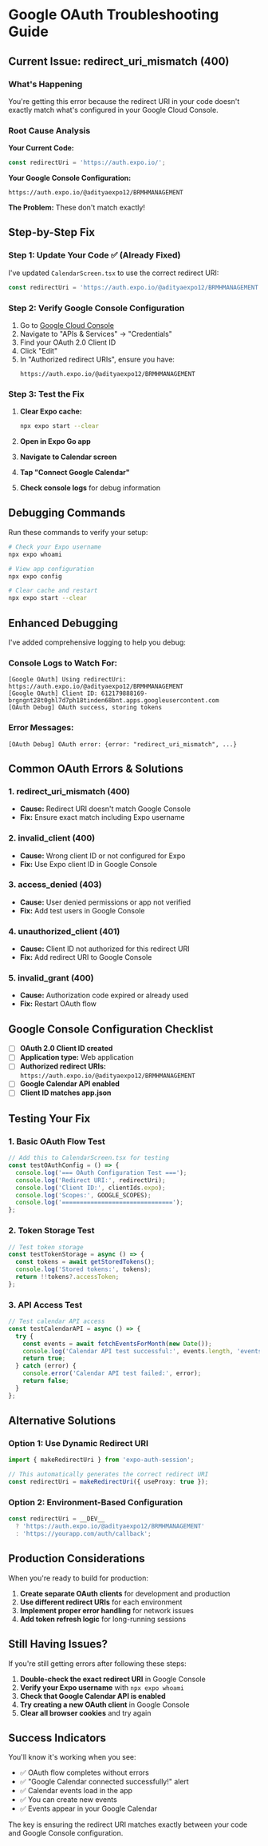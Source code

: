 # Google OAuth Troubleshooting Guide

## Current Issue: redirect_uri_mismatch (400)

### What's Happening
You're getting this error because the redirect URI in your code doesn't exactly match what's configured in your Google Cloud Console.

### Root Cause Analysis

**Your Current Code:**
```typescript
const redirectUri = 'https://auth.expo.io/';
```

**Your Google Console Configuration:**
```
https://auth.expo.io/@adityaexpo12/BRMHMANAGEMENT
```

**The Problem:** These don't match exactly!

## Step-by-Step Fix

### Step 1: Update Your Code ✅ (Already Fixed)
I've updated `CalendarScreen.tsx` to use the correct redirect URI:

```typescript
const redirectUri = 'https://auth.expo.io/@adityaexpo12/BRMHMANAGEMENT';
```

### Step 2: Verify Google Console Configuration

1. Go to [Google Cloud Console](https://console.cloud.google.com/)
2. Navigate to "APIs & Services" → "Credentials"
3. Find your OAuth 2.0 Client ID
4. Click "Edit"
5. In "Authorized redirect URIs", ensure you have:
   ```
   https://auth.expo.io/@adityaexpo12/BRMHMANAGEMENT
   ```

### Step 3: Test the Fix

1. **Clear Expo cache:**
   ```bash
   npx expo start --clear
   ```

2. **Open in Expo Go app**

3. **Navigate to Calendar screen**

4. **Tap "Connect Google Calendar"**

5. **Check console logs** for debug information

## Debugging Commands

Run these commands to verify your setup:

```bash
# Check your Expo username
npx expo whoami

# View app configuration
npx expo config

# Clear cache and restart
npx expo start --clear
```

## Enhanced Debugging

I've added comprehensive logging to help you debug:

### Console Logs to Watch For:
```
[Google OAuth] Using redirectUri: https://auth.expo.io/@adityaexpo12/BRMHMANAGEMENT
[Google OAuth] Client ID: 612179888169-brgngnt28t0ghl7d7ph18tinden68bnt.apps.googleusercontent.com
[OAuth Debug] OAuth success, storing tokens
```

### Error Messages:
```
[OAuth Debug] OAuth error: {error: "redirect_uri_mismatch", ...}
```

## Common OAuth Errors & Solutions

### 1. redirect_uri_mismatch (400)
- **Cause:** Redirect URI doesn't match Google Console
- **Fix:** Ensure exact match including Expo username

### 2. invalid_client (400)
- **Cause:** Wrong client ID or not configured for Expo
- **Fix:** Use Expo client ID in Google Console

### 3. access_denied (403)
- **Cause:** User denied permissions or app not verified
- **Fix:** Add test users in Google Console

### 4. unauthorized_client (401)
- **Cause:** Client ID not authorized for this redirect URI
- **Fix:** Add redirect URI to Google Console

### 5. invalid_grant (400)
- **Cause:** Authorization code expired or already used
- **Fix:** Restart OAuth flow

## Google Console Configuration Checklist

- [ ] **OAuth 2.0 Client ID created**
- [ ] **Application type:** Web application
- [ ] **Authorized redirect URIs:** `https://auth.expo.io/@adityaexpo12/BRMHMANAGEMENT`
- [ ] **Google Calendar API enabled**
- [ ] **Client ID matches app.json**

## Testing Your Fix

### 1. Basic OAuth Flow Test
```typescript
// Add this to CalendarScreen.tsx for testing
const testOAuthConfig = () => {
  console.log('=== OAuth Configuration Test ===');
  console.log('Redirect URI:', redirectUri);
  console.log('Client ID:', clientIds.expo);
  console.log('Scopes:', GOOGLE_SCOPES);
  console.log('===============================');
};
```

### 2. Token Storage Test
```typescript
// Test token storage
const testTokenStorage = async () => {
  const tokens = await getStoredTokens();
  console.log('Stored tokens:', tokens);
  return !!tokens?.accessToken;
};
```

### 3. API Access Test
```typescript
// Test calendar API access
const testCalendarAPI = async () => {
  try {
    const events = await fetchEventsForMonth(new Date());
    console.log('Calendar API test successful:', events.length, 'events');
    return true;
  } catch (error) {
    console.error('Calendar API test failed:', error);
    return false;
  }
};
```

## Alternative Solutions

### Option 1: Use Dynamic Redirect URI
```typescript
import { makeRedirectUri } from 'expo-auth-session';

// This automatically generates the correct redirect URI
const redirectUri = makeRedirectUri({ useProxy: true });
```

### Option 2: Environment-Based Configuration
```typescript
const redirectUri = __DEV__ 
  ? 'https://auth.expo.io/@adityaexpo12/BRMHMANAGEMENT'
  : 'https://yourapp.com/auth/callback';
```

## Production Considerations

When you're ready to build for production:

1. **Create separate OAuth clients** for development and production
2. **Use different redirect URIs** for each environment
3. **Implement proper error handling** for network issues
4. **Add token refresh logic** for long-running sessions

## Still Having Issues?

If you're still getting errors after following these steps:

1. **Double-check the exact redirect URI** in Google Console
2. **Verify your Expo username** with `npx expo whoami`
3. **Check that Google Calendar API is enabled**
4. **Try creating a new OAuth client** in Google Console
5. **Clear all browser cookies** and try again

## Success Indicators

You'll know it's working when you see:
- ✅ OAuth flow completes without errors
- ✅ "Google Calendar connected successfully!" alert
- ✅ Calendar events load in the app
- ✅ You can create new events
- ✅ Events appear in your Google Calendar

The key is ensuring the redirect URI matches exactly between your code and Google Console configuration.
